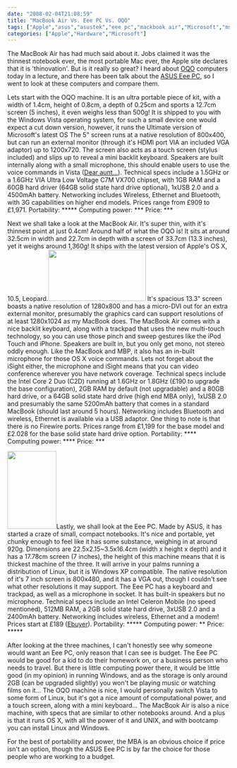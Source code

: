 ```yaml
---
date: "2008-02-04T21:08:59"
title: "MacBook Air Vs. Eee PC Vs. OQO"
tags: ["Apple","asus","asustek","eee pc","mackbook air","Microsoft","ms","oqo","os x","vista","windows","xp"]
categories: ["Apple","Hardware","Microsoft"]
---
```


The MacBook Air has had much said about it. Jobs claimed it was the thinnest notebook ever, the most portable Mac ever, the Apple site declares that it is 'thinovation'. But is it really so great? I heard about [OQO][1] computers today in a lecture, and there has been talk about the [ASUS Eee PC][2], so I went to look at these computers and compare them.

Lets start with the OQO machine. It is an ultra portable piece of kit, with a width of 1.4cm, height of 0.8cm, a depth of 0.25cm and sports a 12.7cm screen (5 inches), it even weighs less than 500g! It is shipped to you with the Windows Vista operating system, for such a small device one would expect a cut down version, however, it runs the Ultimate version of Microsoft's latest OS![<img src="http://i9.photobucket.com/albums/a55/forquare/blog/VIA_OQO.jpg" width="177" height="132" />][3]
The 5" screen runs at a native resolution of 800x400, but can run an external monitor (through it's HDMI port VIA an included VGA adaptor) up to 1200x720. The screen also acts as a touch screen (stylus included) and slips up to reveal a mini backlit keyboard.
Speakers are built internally along with a small microphone, this should enable users to use the voice commands in Vista ([Dear aunt...][4]).
Technical specs include a 1.5GHz or a 1.6GHz VIA Ultra Low Voltage C7M VX700 chipset, with 1GB RAM and a 60GB hard driver (64GB solid state hard drive optional), 1xUSB 2.0 and a 4500mAh battery. Networking includes Wireless, Ethernet and Bluetooth, with 3G capabilities on higher end models.
Prices range from £909 to £1,971.
Portability: \*\*\*\*\*
Computing power: \*\*\*
Price: \*\*\*

Next we shall take a look at the MacBook Air. It's super thin, with it's thinnest point at just 0.4cm! Around half of what the OQO is! It sits at around 32.5cm in width and 22.7cm in depth with a screen of 33.7cm (13.3 inches), yet it weighs around 1,360g! It ships with the latest version of Apple's OS X, 10.5, Leopard.[<img src="http://i9.photobucket.com/albums/a55/forquare/blog/product-air.jpg" width="221" height="116" />][5]
It's spacious 13.3" screen boasts a native resolution of 1280x800 and has a micro-DVI out for an extra external monitor, presumably the graphics card can support resolutions of at least 1280x1024 as my MacBook does.
The MacBook Air comes with a nice backlit keyboard, along with a trackpad that uses the new multi-touch technology, so you can use those pinch and sweep gestures like the iPod Touch and iPhone.
Speakers are built in, but you only get mono, not stereo oddly enough. Like the MacBook and MBP, it also has an in-built microphone for those OS X voice commands. Lets not forget about the iSight either, the microphone and iSight means that you can video conference wherever you have network coverage.
Technical specs include the Intel Core 2 Duo (C2D) running at 1.6GHz or 1.8GHz (£190 to upgrade the base configuration), 2GB RAM by default (not upgradable) and a 80GB hard drive, or a 64GB solid state hard drive (high end MBA only), 1xUSB 2.0 and presumably the same 5200mAh battery that comes in a standard MacBook (should last around 5 hours). Networking includes Bluetooth and wireless, Ethernet is available via a USB adaptor. One thing to note is that there is no Firewire ports.
Prices range from £1,199 for the base model and £2.028 for the base solid state hard drive option.
Portability: \*\*\*\*
Computing power: \*\*\*\*
Price: \*\*\*

[<img src="http://i9.photobucket.com/albums/a55/forquare/blog/asus-eee-pc.jpg" width="111" height="176" />][6]Lastly, we shall look at the Eee PC. Made by ASUS, it has started a craze of small, compact notebooks. It's nice and portable, yet chunky enough to feel like it has some substance, weighing in at around 920g. Dimensions are 22.5x2.15~3.5x16.4cm (width x height x depth) and it has a 17.78cm screen (7 inches), the height of this machine means that it is thickest machine of the three. It will arrive in your palms running a distribution of Linux, but it is Windows XP compatible.
The native resolution of it's 7 inch screen is 800x480, and it has a VGA out, though I couldn't see what other resolutions it may support.
The Eee PC has a keyboard and trackpad, as well as a microphone in socket.
It has built-in speakers but no microphone.
Technical specs include an Intel Celeron Mobile (no speed mentioned), 512MB RAM, a 2GB solid state hard drive, 3xUSB 2.0 and a 2400mAh battery. Networking includes wireless, Ethernet and a modem!
Prices start at £189 ([Ebuyer][7]).
Portability: \*\*\*\*\*
Computing power: \*\*
Price: \*\*\*\*\*

After looking at the three machines, I can't honestly see why someone would want an Eee PC, only reason that I can see is budget. The Eee PC would be good for a kid to do their homework on, or a business person who needs to travel. But there is little computing power there, it would be little good (in my opinion) in running Windows, and as the storage is only around 2GB (can be upgraded slightly) you won't be playing music or watching films on it...
The OQO machine is nice, I would personally switch Vista to some form of Linux, but it's got a nice amount of computational power, and a touch screen, along with a mini keyboard...
The MacBook Air is also a nice machine, with specs that are similar to other notebooks around. And a plus is that it runs OS X, with all the power of it and UNIX, and with bootcamp you can install Linux and Windows.

For the best of portability and power, the MBA is an obvious choice if price isn't an option, though the ASUS Eee PC is by far the choice for those people who are working to a budget.

  [1]: http://www.oqo.com
  [2]: http://eeepc.asus.com/uk/
  [3]: http://i9.photobucket.com/albums/a55/forquare/blog/VIA_OQO.jpg
  [4]: http://youtube.com/watch?v=IkeC7HpsHxo
  [5]: http://i9.photobucket.com/albums/a55/forquare/blog/product-air.jpg
  [6]: http://i9.photobucket.com/albums/a55/forquare/blog/asus-eee-pc.jpg
  [7]: http://www.ebuyer.com/product/136631
